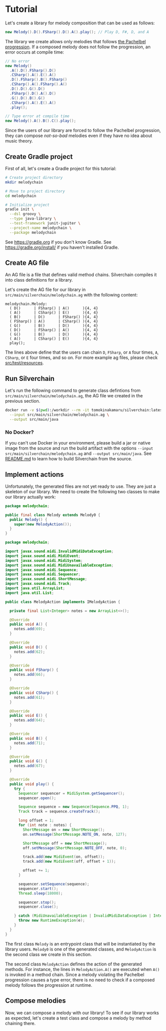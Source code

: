 # Tutorial

Let's create a library for melody composition that can be used as follows:

```java
new Melody().D().FSharp().D().A().play(); // Play D, F#, D, and A
```

The library we create allows only melodies that follows [the Pachelbel progression](http://openmusictheory.com/popRockHarmony-pachelbel.html). If a composed melody does not follow the progression, an error occurs at compile time:

```java
// No error
new Melody()
  .A().D().FSharp().D()
  .CSharp().A().E().A()
  .D().FSharp().B().FSharp()
  .CSharp().A().FSharp().A()
  .D().D().G().D()
  .FSharp().D().A().D()
  .G().D().B().G()
  .CSharp().A().E().A()
  .play();

// Type error at compile time
new Melody().A().B().C().play();
```

Since the users of our library are forced to follow the Pachelbel progression, they can compose *not-so-bad* melodies even if they have no idea about music theory.

## Create Gradle project

First of all, let's create a Gradle project for this tutorial:

```sh
# Create project directory
mkdir melodychain

# Move to project directory
cd melodychain

# Initialize project
gradle init \
  --dsl groovy \
  --type java-library \
  --test-framework junit-jupiter \
  --project-name melodychain \
  --package melodychain
```

See https://gradle.org if you don't know Gradle. See https://gradle.org/install/ if you haven't installed Gradle.

## Create AG file

An AG file is a file that defines valid method chains. Silverchain compiles it into class definitions for a library.

Let's create the AG file for our library in `src/main/silverchain/melodychain.ag` with the following content:

```
melodychain.Melody:
  ( D()      | FSharp() | A()      ){4, 4}
  ( A()      | CSharp() | E()      ){4, 4}
  ( B()      | D()      | FSharp() ){4, 4}
  ( FSharp() | A()      | CSharp() ){4, 4}
  ( G()      | B()      | D()      ){4, 4}
  ( D()      | FSharp() | A()      ){4, 4}
  ( G()      | B()      | D()      ){4, 4}
  ( A()      | CSharp() | E()      ){4, 4}
  play();
```

The lines above define that the users can chain `D`, `FSharp`, or `A` four times, `A`, `CSharp`, or `E` four times, and so on. For more example ag files, please check [src/test/resources](../src/test/resources).

## Run Silverchain

Let's run the following command to generate class defintions from `src/main/silverchain/melodychain.ag`, the AG file we created in the previous section.

```sh
docker run -v $(pwd):/workdir --rm -it tomokinakamaru/silverchain:latest \
  --input src/main/silverchain/melodychain.ag \
  --output src/main/java
```

### No Docker?

If you can't use Docker in your environment, please build a jar or native image from the source and run the build artifact with the options `--input src/main/silverchain/melodychain.ag` and `--output src/main/java`. See [README.md](../README.md) to learn how to build Silverchain from the source.

## Implement actions

Unfortunately, the generated files are not yet ready to use. They are just a skeleton of our library. We need to create the following two classes to make our library actually work:

```java
package melodychain;

public final class Melody extends Melody0 {
  public Melody() {
    super(new MelodyAction());
  }
}
```

```java
package melodychain;

import javax.sound.midi.InvalidMidiDataException;
import javax.sound.midi.MidiEvent;
import javax.sound.midi.MidiSystem;
import javax.sound.midi.MidiUnavailableException;
import javax.sound.midi.Sequence;
import javax.sound.midi.Sequencer;
import javax.sound.midi.ShortMessage;
import javax.sound.midi.Track;
import java.util.ArrayList;
import java.util.List;

public class MelodyAction implements IMelodyAction {

  private final List<Integer> notes = new ArrayList<>();

  @Override
  public void A() {
    notes.add(69);
  }

  @Override
  public void D() {
    notes.add(62);
  }

  @Override
  public void FSharp() {
    notes.add(66);
  }

  @Override
  public void CSharp() {
    notes.add(61);
  }

  @Override
  public void E() {
    notes.add(64);
  }

  @Override
  public void B() {
    notes.add(71);
  }

  @Override
  public void G() {
    notes.add(67);
  }

  @Override
  public void play() {
    try {
      Sequencer sequencer = MidiSystem.getSequencer();
      sequencer.open();

      Sequence sequence = new Sequence(Sequence.PPQ, 1);
      Track track = sequence.createTrack();

      long offset = 1;
      for (int note : notes) {
        ShortMessage on = new ShortMessage();
        on.setMessage(ShortMessage.NOTE_ON, note, 127);

        ShortMessage off = new ShortMessage();
        off.setMessage(ShortMessage.NOTE_OFF, note, 0);

        track.add(new MidiEvent(on, offset));
        track.add(new MidiEvent(off, offset + 1));

        offset += 1;
      }

      sequencer.setSequence(sequence);
      sequencer.start();
      Thread.sleep(18000);

      sequencer.stop();
      sequencer.close();

    } catch (MidiUnavailableException | InvalidMidiDataException | InterruptedException e) {
      throw new RuntimeException(e);
    }
  }
}
```

The first class `Melody` is an entrypoint class that will be instantiated by the library users. `Melody0` is one of the generated classes, and `MelodyAction` is the second class we create in this section.

The second class `MelodyAction` defines the action of the generated methods. For instance, the lines in `MelodyAction.A()` are executed when `A()` is invoked in a method chain. Since a melody violating the Pachelbel progression causes a type error, there is no need to check if a composed melody follows the progression at runtime.

## Compose melodies

Now, we can compose a melody with our library! To see if our library works as expected, let's create a test class and compose a melody by method chaining there.
